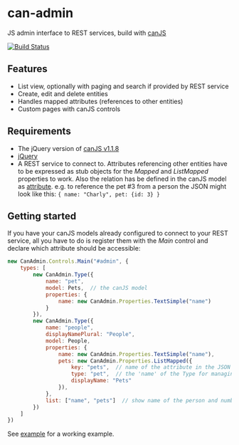 # can-admin

JS admin interface to REST services, build with [canJS](http://canjs.com/)

[![Build Status](https://travis-ci.org/insposo/can-admin.svg?branch=master)](https://travis-ci.org/insposo/can-admin)

## Features

- List view, optionally with paging and search if provided by REST service
- Create, edit and delete entities
- Handles mapped attributes (references to other entities)
- Custom pages with canJS controls


## Requirements

- The jQuery version of 
  [canJS v1.1.8](https://api.github.com/repos/bitovi/canjs.com/zipball/v1.1.8)
- [jQuery](http://jquery.com/download/)
- A REST service to connect to.
  Attributes referencing other entities have to be expressed as stub objects
  for the _Mapped_ and _ListMapped_  properties to work. Also the relation has
  be defined in the canJS model as
  [attribute](http://canjs.com/1.1/docs/can.Observe.attributes.html).
  e.g. to reference the pet #3 from a person the JSON might look like this:
  `
  {
    name: "Charly",
    pet: {id: 3}
  }
  `


## Getting started

If you have your canJS models already configured to connect to your REST
service, all you have to do is register them with the _Main_ control and
declare which attribute should be accessible:

```js
new CanAdmin.Controls.Main("#admin", {
    types: [
        new CanAdmin.Type({
            name: "pet",
            model: Pets,  // the canJS model
            properties: {
                name: new CanAdmin.Properties.TextSimple("name")
            }
        }),
        new CanAdmin.Type({
            name: "people",
            displayNamePlural: "People",
            model: People,
            properties: {
                name: new CanAdmin.Properties.TextSimple("name"),
                pets: new CanAdmin.Properties.ListMapped({
                    key: "pets",  // name of the attribute in the JSON object
                    type: "pet",  // the 'name' of the Type for managing pets
                    displayName: "Pets"
                }),
            },
            list: ["name", "pets"]  // show name of the person and number of her pets in list view
        })
    ]
})
```

See [example](https://github.com/insposo/can-admin/example/) for a working example.
